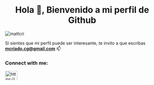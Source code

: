 <h1 align="center">Hola 👋, Bienvenido a mi perfil de Github </h1>

<p align="left"> <img src="https://komarev.com/ghpvc/?username=mattcri&label=Profile%20views&color=0e75b6&style=flat" alt="mattcri" /> </p>

<!-- Disfruto escribiendo código CSS que sea modular y escalable, enemigo número uno de los altos niveles de especificidad que crean códigos complejos y difíciles de mantener. 
Mi metodología predilecta de arquitectura CSS es BEM, ya que recuerda que cada línea de CSS puede ser reutilizada, solo depende de tu nivel de planificación antes de escribir hojas de estilo.

Tengo una filosofía de trabajo colaborativo, en donde me gusta aprender de mis compañeros de equipo y en la medida de lo posible cooperar compartiendo mis conocimientos para crecer en conjunto. -->

Si sientes que mi perfil puede ser interesante, te invito a que escribas **mcriado.cg@gmail.com** 📫

<h3 align="left">Connect with me:</h3>
<p align="left">
<a href="https://www.linkedin.com/in/mattcri/" target="blank"><img align="center" src="https://cdn.jsdelivr.net/npm/simple-icons@3.0.1/icons/linkedin.svg" alt="https://www.linkedin.com/in/mat%c3%adas-criado-726698172/" height="30" width="40" /></a>
</p>


<!--
**Mattcri/Mattcri** is a ✨ _special_ ✨ repository because its `README.md` (this file) appears on your GitHub profile.

Here are some ideas to get you started:

- 🔭 I’m currently working on ...
- 🌱 I’m currently learning ...
- 👯 I’m looking to collaborate on ...
- 🤔 I’m looking for help with ...
- 💬 Ask me about ...
- 📫 How to reach me: ...
- 😄 Pronouns: ...
- ⚡ Fun fact: ...
-->
